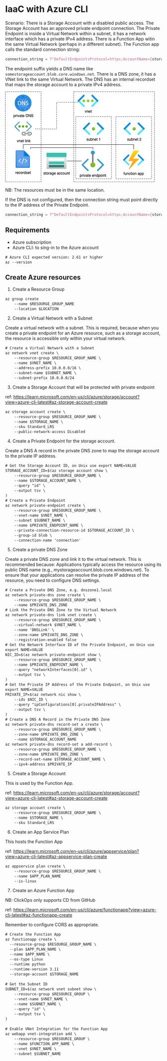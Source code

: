 # IaaC with Azure CLI

Scenario:
There is a Storage Account with a disabled public access.
The Storage Account has an approved private endpoint connection.
The Private Endpoint is inside a Virtual Network within a subnet, it has a network interface which has a private IPv4 address.
There is a Function App witin the same Virtual Network (perhaps in a different subnet).
The Function app calls the standard connection string:
```python
connection_string = f"DefaultEndpointsProtocol=https;AccountName={storage_account_name};AccountKey={storage_account_key};EndpointSuffix=core.windows.net"
```
The endpoint suffix yields a DNS name like `somestorageaccount.blob.core.windows.net`.
There is a DNS zone, it has a VNet link to the same Virtual Network. The DNS has an internal recordset that maps the storage account to a private IPv4 address.

![alt text](image.png)

NB: The resources must be in the same location.

If the DNS is not configured, then the connection string must point directly to the IP address of the Private Endpoint.

```python
connection_string = f"DefaultEndpointsProtocol=https;AccountName={storage_account_name};AccountKey={storage_account_key};BlobEndpoint=https://{private_endpoint_private_ip_address}:443/"
```


## Requirements

* Azure subscription
* Azure CLI: to sing-in to the Azure account

```shell
# Azure CLI expected version: 2.61 or higher
az --version
```


## Create Azure resources

1. Create a Resource Group

```shell
az group create 
    --name $RESOURGE_GROUP_NAME 
    --location $LOCATION
```

2. Create a Virtual Network with a Subnet

Create a virtual network with a subnet. This is required, because when you create a private endpoint for an Azure resource, such as a storage account, the resource is accessible only within your virtual network.

```shell
# Create a Virtual Network with a Subnet
az network vnet create \ 
    --resource-group $RESOURCE_GROUP_NAME \ 
    --name $VNET_NAME \ 
    --address-prefix 10.0.0.0/16 \ 
    --subnet-name $SUBNET_NAME \ 
    --subnet-prefix 10.0.0.0/24
```

3. Create a Storage Account that will be protected with private endpoint

ref: https://learn.microsoft.com/en-us/cli/azure/storage/account?view=azure-cli-latest#az-storage-account-create

```shell
az storage account create \ 
    --resource-group $RESOURCE_GROUP_NAME \ 
    --name $STORAGE_NAME \ 
    --sku Standard_LRS
    --public-network-access Disabled
```

4. Create a Private Endpoint for the storage account.

Create a DNS A record in the private DNS zone to map the storage account to the private IP address.

```shell
# Get the Storage Account ID, on Unix use export NAME=VALUE
STORAGE_ACCOUNT_ID=$(az storage account show \ 
    --resource-group $RESOURCE_GROUP_NAME \ 
    --name $STORAGE_ACCOUNT_NAME \ 
    --query "id" \ 
    --output tsv \ 
)
# Create a Private Endpoint
az network private-endpoint create \ 
    --resource-group $RESOURCE_GROUP_NAME \ 
    --vnet-name $VNET_NAME \ 
    --subnet $SUBNET_NAME \ 
    --name $PRIVATE_ENDPOINT_NAME \ 
    --private-connection-resource-id $STORAGE_ACCOUNT_ID \ 
    --group-id blob \ 
    --connection-name 'connection'
```

5. Create a private DNS Zone

Create a private DNS zone and link it to the virtual network. This is recommended because: Applications typically access the resource using its public DNS name (e.g., mystorageaccount.blob.core.windows.net). To ensure that your applications can resolve the private IP address of the resource, you need to configure DNS settings.

```shell
# Create a Private DNS Zone, e.g. dnszone1.local
az network private-dns zone create \ 
    --resource-group $RESOURCE_GROUP_NAME \ 
    --name $PRIVATE_DNS_ZONE
# Link the Private DNS Zone to the Virtual Network
az network private-dns link vnet create \ 
    --resource-group $RESOURCE_GROUP_NAME \ 
    --virtual-network $VNET_NAME \ 
    --name 'DNSLink' \ 
    --zone-name $PRIVATE_DNS_ZONE \ 
    --registration-enabled false
# Get the Network Interface ID of the Private Endpoint, on Unix use export NAME=VALUE
NIC_ID=$(az network private-endpoint show \ 
    --resource-group $RESOURCE_GROUP_NAME \ 
    --name $PRIVATE_ENDPOINT_NAME \ 
    --query "networkInterfaces[0].id" \ 
    --output tsv \ 
)
# Get the Private IP Address of the Private Endpoint, on Unix use export NAME=VALUE
PRIVATE_IP=$(az network nic show \ 
    --ids $NIC_ID \ 
    --query "ipConfigurations[0].privateIPAddress" \ 
    --output tsv \ 
)
# Create a DNS A Record in the Private DNS Zone
az network private-dns record-set a create \ 
    --resource-group $RESOURCE_GROUP_NAME \ 
    --zone-name $PRIVATE_DNS_ZONE \ 
    --name $STORAGE_ACCOUNT_NAME
az network private-dns record-set a add-record \ 
    --resource-group $RESOURCE_GROUP_NAME \ 
    --zone-name $PRIVATE_DNS_ZONE \ 
    --record-set-name $STORAGE_ACCOUNT_NAME \ 
    --ipv4-address $PRIVATE_IP
```

5. Create a Storage Account

This is used by the Function App.

ref: https://learn.microsoft.com/en-us/cli/azure/storage/account?view=azure-cli-latest#az-storage-account-create

```shell
az storage account create \ 
    --resource-group $RESOURCE_GROUP_NAME \ 
    --name $STORAGE_NAME \ 
    --sku Standard_LRS
```

6. Create an App Service Plan

This hosts the Function App

ref: https://learn.microsoft.com/en-us/cli/azure/appservice/plan?view=azure-cli-latest#az-appservice-plan-create

```shell
az appservice plan create \ 
    --resource-group $RESOURCE_GROUP_NAME \ 
    --name $APP_PLAN_NAME
    --is-linux
```

7. Create an Azure Function App

NB: ClickOps only supports CD from GitHub

ref: https://learn.microsoft.com/en-us/cli/azure/functionapp?view=azure-cli-latest#az-functionapp-create

Remember to configure CORS as appropriate.

```shell
# Create the Function App
az functionapp create \ 
  --resource-group $RESOURGE_GROUP_NAME \ 
  --plan $APP_PLAN_NAME \ 
  --name $APP_NAME \ 
  --os-type Linux
  --runtime python
  --runtime-version 3.11
  --storage-account $STORAGE_NAME

# Get the Subnet ID
SUBNET_ID=$(az network vnet subnet show \ 
    --resource-group $RESOURCE_GROUP \ 
    --vnet-name $VNET_NAME \ 
    --name $SUBNET_NAME \ 
    --query "id" \ 
    --output tsv \ 
)

# Enable VNet Integration for the Function App
az webapp vnet-integration add \ 
    --resource-group $RESOURCE_GROUP \ 
    --name $FUNCTION_APP_NAME \ 
    --vnet $VNET_NAME \ 
    --subnet $SUBNET_NAME
```

